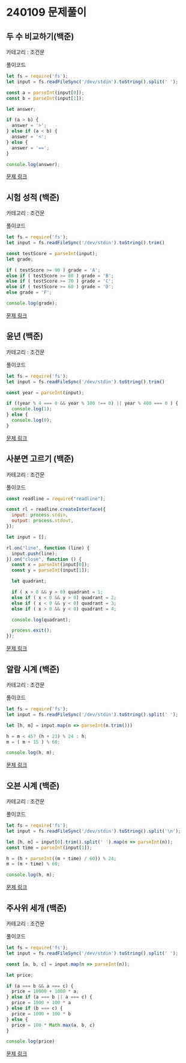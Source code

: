 # 240109 문제풀이

## 두 수 비교하기(백준)

카테고리 : 조건문

풀이코드
```js
let fs = require('fs');
let input = fs.readFileSync('/dev/stdin').toString().split(' ');

const a = parseInt(input[0]);
const b = parseInt(input[1]);

let answer;

if (a > b) {
  answer = '>';
} else if (a < b) {
  answer = '<';
} else {
  answer = '==';
}

console.log(answer);
```

[문제 링크](https://www.acmicpc.net/problem/1330) 


## 시험 성적 (백준)

카테고리 : 조건문

풀이코드

```js
let fs = require('fs');
let input = fs.readFileSync('/dev/stdin').toString().trim()

const testScore = parseInt(input);
let grade;

if ( testScore >= 90 ) grade = 'A';
else if ( testScore >= 80 ) grade = 'B';
else if ( testScore >= 70 ) grade = 'C';
else if ( testScore >= 60 ) grade = 'D';
else grade = 'F';

console.log(grade);
```

[문제 링크](https://www.acmicpc.net/problem/9498)


## 윤년 (백준)

카테고리 : 조건문

풀이코드

```js
let fs = require('fs');
let input = fs.readFileSync('/dev/stdin').toString().trim()

const year = parseInt(input);

if ((year % 4 === 0 && year % 100 !== 0) || year % 400 === 0 ) {
  console.log(1);
} else {
  console.log(0);
}
```

[문제 링크](https://www.acmicpc.net/problem/2753) 


## 사분면 고르기 (백준)

카테고리 : 조건문

풀이코드

```js
const readline = require("readline");

const rl = readline.createInterface({
  input: process.stdin,
  output: process.stdout,
});

let input = [];

rl.on("line", function (line) {
  input.push(line);
}).on("close", function () {
  const x = parseInt(input[0]);
  const y = parseInt(input[1]);

  let quadrant;

  if ( x > 0 && y > 0) quadrant = 1;
  else if ( x < 0 && y > 0) quadrant = 2;
  else if ( x < 0 && y < 0) quadrant = 3;
  else if ( x > 0 && y < 0) quadrant = 4;

  console.log(quadrant);

  process.exit();
});
```

[문제 링크](https://www.acmicpc.net/problem/14681)


## 알람 시계 (백준)

카테고리 : 조건문

풀이코드

```js
let fs = require('fs');
let input = fs.readFileSync('/dev/stdin').toString().split(' ');

let [h, m] = input.map(n => parseInt(n.trim()))

h = m < 45? (h + 23) % 24 : h;
m = ( m + 15 ) % 60;

console.log(h, m);
```

[문제 링크](https://www.acmicpc.net/problem/2884) 


## 오븐 시계 (백준)

카테고리 : 조건문

풀이코드

```js
let fs = require('fs');
let input = fs.readFileSync('/dev/stdin').toString().split('\n');

let [h, m] = input[0].trim().split(' ').map(n => parseInt(n));
const time = parseInt(input[1]);

h = (h + parseInt((m + time) / 60)) % 24;
m = (m + time) % 60;

console.log(h, m);
```

[문제 링크](https://www.acmicpc.net/problem/2525)


## 주사위 세개 (백준)

카테고리 : 조건문

풀이코드

```js
let fs = require('fs');
let input = fs.readFileSync('/dev/stdin').toString().split(' ');

const [a, b, c] = input.map(n => parseInt(n));

let price;

if (a === b && a === c) {
  price = 10000 + 1000 * a;
} else if (a === b || a === c) {
  price = 1000 + 100 * a
} else if (b === c) {
  price = 1000 + 100 * b
} else {
  price = 100 * Math.max(a, b, c)
}

console.log(price)
```

[문제 링크](https://www.acmicpc.net/problem/2480) 